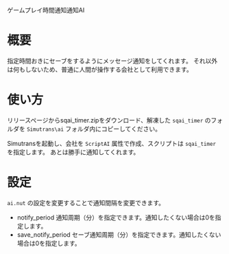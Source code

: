 ゲームプレイ時間通知通知AI

# 概要
指定時間おきにセーブをするようにメッセージ通知をしてくれます。
それ以外は何もしないため、普通に人間が操作する会社として利用できます。

# 使い方

リリースページからsqai_timer.zipをダウンロード、解凍した `sqai_timer` のフォルダを `Simutrans\ai` フォルダ内にコピーしてください。

Simutransを起動し、会社を `ScriptAI` 属性で作成、スクリプトは `sqai_timer` を指定します。
あとは勝手に通知してくれます。

# 設定

`ai.nut` の設定を変更することで通知間隔を変更できます。

- notify_period
  通知周期（分）を指定できます。通知したくない場合は0を指定します。
- save_notify_period
  セーブ通知周期（分）を指定できます。通知したくない場合は0を指定します。
